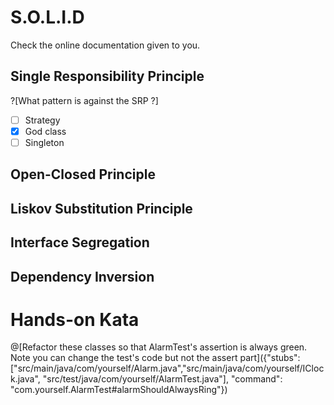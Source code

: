 # S.O.L.I.D

Check the online documentation given to you.

## Single Responsibility Principle

?[What pattern is against the SRP ?]
-[ ] Strategy
-[x] God class
-[ ] Singleton

## Open-Closed Principle

## Liskov Substitution Principle

## Interface Segregation

## Dependency Inversion


# Hands-on Kata

@[Refactor these classes so that AlarmTest's assertion is always green. Note you can change the test's code but not the assert part]({"stubs": ["src/main/java/com/yourself/Alarm.java","src/main/java/com/yourself/IClock.java", "src/test/java/com/yourself/AlarmTest.java"], "command": "com.yourself.AlarmTest#alarmShouldAlwaysRing"})
